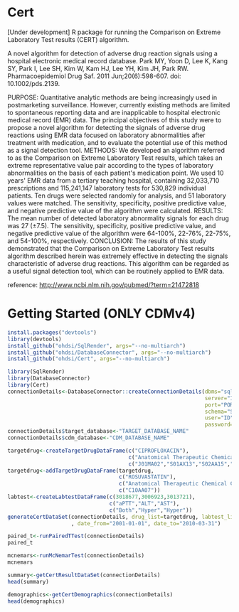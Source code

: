 # Cert
[Under development] R package for running the Comparison on Extreme Laboratory Test results (CERT) algorithm.


A novel algorithm for detection of adverse drug reaction signals using a hospital electronic medical record database. Park MY, Yoon D, Lee K, Kang SY, Park I, Lee SH, Kim W, Kam HJ, Lee YH, Kim JH, Park RW. Pharmacoepidemiol Drug Saf. 2011 Jun;20(6):598-607. doi: 10.1002/pds.2139.

PURPOSE: Quantitative analytic methods are being increasingly used in postmarketing surveillance. However, currently existing methods are limited to spontaneous reporting data and are inapplicable to hospital electronic medical record (EMR) data. The principal objectives of this study were to propose a novel algorithm for detecting the signals of adverse drug reactions using EMR data focused on laboratory abnormalities after treatment with medication, and to evaluate the potential use of this method as a signal detection tool.
METHODS: We developed an algorithm referred to as the Comparison on Extreme Laboratory Test results, which takes an extreme representative value pair according to the types of laboratory abnormalities on the basis of each patient's medication point. We used 10 years' EMR data from a tertiary teaching hospital, containing 32,033,710 prescriptions and 115,241,147 laboratory tests for 530,829 individual patients. Ten drugs were selected randomly for analysis, and 51 laboratory values were matched. The sensitivity, specificity, positive predictive value, and negative predictive value of the algorithm were calculated.
RESULTS: The mean number of detected laboratory abnormality signals for each drug was 27 (±7.5). The sensitivity, specificity, positive predictive value, and negative predictive value of the algorithm were 64-100%, 22-76%, 22-75%, and 54-100%, respectively.
CONCLUSION: The results of this study demonstrated that the Comparison on Extreme Laboratory Test results algorithm described herein was extremely effective in detecting the signals characteristic of adverse drug reactions. This algorithm can be regarded as a useful signal detection tool, which can be routinely applied to EMR data.

reference: http://www.ncbi.nlm.nih.gov/pubmed/?term=21472818

Getting Started (ONLY CDMv4)
===============
```r
install.packages("devtools")
library(devtools)
install_github("ohdsi/SqlRender", args="--no-multiarch")
install_github("ohdsi/DatabaseConnector", args="--no-multiarch")
install_github("ohdsi/Cert", args="--no-multiarch")

library(SqlRender)
library(DatabaseConnector)
library(Cert)
connectionDetails<-DatabaseConnector::createConnectionDetails(dbms="sql server",
                                                              server="IP",
                                                              port="PORT",
                                                              schema="SCHEMA",
                                                              user="ID",
                                                              password="PW")
connectionDetails$target_database<-"TARGET_DATABASE_NAME"
connectionDetails$cdm_database<-"CDM_DATABASE_NAME"

targetdrug<-createTargetDrugDataFrame(c("CIPROFLOXACIN"),
                                      c("Anatomical Therapeutic Chemical Classification"),
                                      c("J01MA02","S01AX13","S02AA15","S03AA07"))
targetdrug<-addTargetDrugDataFrame(targetdrug,
                                   c("ROSUVASTATIN"),
                                   c("Anatomical Therapeutic Chemical Classification"),
                                   c("C10AA07"))
labtest<-createLabtestDataFrame(c(3018677,3006923,3013721),
                                c("aPTT","ALT","AST"),
                                c("Both","Hyper","Hyper"))
generateCertDataSet(connectionDetails, drug_list=targetdrug, labtest_list=labtest
                    , date_from="2001-01-01", date_to="2010-03-31")

paired_t<-runPairedTTest(connectionDetails)
paired_t

mcnemars<-runMcNemarTest(connectionDetails)
mcnemars

summary<-getCertResultDataSet(connectionDetails)
head(summary)

demographics<-getCertDemographics(connectionDetails)
head(demographics)
```

